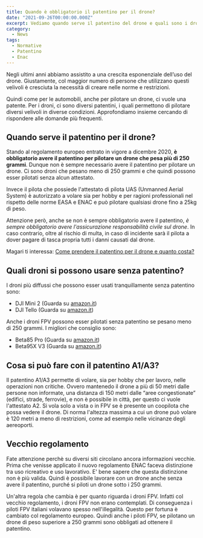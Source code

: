 ```yaml
---
title: Quando è obbligatorio il patentino per il drone?
date: "2021-09-26T00:00:00.000Z"
excerpt: Vediamo quando serve il patentino del drone e quali sono i droni che si possono usare senza l'obbligo del patentino.
category:
  - News
tags: 
  - Normative
  - Patentino
  - Enac
---
```


Negli ultimi anni abbiamo assistito a una crescita esponenziale dell’uso del drone. Giustamente, col maggior numero di persone che utilizzano questi velivoli è cresciuta la necessità di creare nelle norme e restrizioni. 

Quindi come per le automobili, anche per pilotare un drone, ci vuole una patente. Per i droni, ci sono diversi patentini, i quali permettono di pilotare diversi velivoli in diverse condizioni. Approfondiamo insieme cercando di rispondere alle domande più frequenti.

## Quando serve il patentino per il drone?

Stando al regolamento europeo entrato in vigore a dicembre 2020, **è obbligatorio avere il patentino per pilotare un drone che pesa più di 250 grammi**. 
Dunque non è sempre necessario avere il patentino per pilotare un drone. Ci sono droni che pesano meno di 250 grammi e che quindi possono esser pilotati senza alcun attestato.  

Invece il pilota che possiede l'attestato di pilota UAS (Unmanned Aerial System) è autorizzato a volare sia per hobby e per ragioni professionali nel rispetto delle norme EASA e ENAC e può pilotare qualsiasi drone fino a 25kg di peso.

Attenzione però, anche se non è sempre obbligatorio avere il patentino, *è sempre obbligatorio avere l'assicurazione responsabilità civile sul drone*. In caso contrario, oltre al rischio di multa, in caso di incidente sarà il pilota a dover pagare di tasca propria tutti i danni causati dal drone. 

Magari ti interessa: [Come prendere il patentino per il drone e quanto costa?](https://lucafpv.com/come-prendere-il-patentino-droni-e-quanto-costa)

## Quali droni si possono usare senza patentino?

I droni più diffussi che possono esser usati tranquillamente senza patentino sono: 

- DJI Mini 2 (Guarda su <a href="https://amzn.to/3kqafwW" target="_blank" rel="noopener nofollow noreferrer">amazon.it</a>)
- DJI Tello (Guarda su <a href="https://amzn.to/3BeyDIr" target="_blank" rel="noopener nofollow noreferrer">amazon.it</a>)


Anche i droni FPV possono esser pilotati senza patentino se pesano meno di 250 grammi. I migliori che consiglio sono:

- Beta85 Pro (Guarda su <a href="https://amzn.to/3yeuwuc" target="_blank" rel="noopener nofollow noreferrer">amazon.it</a>)
- Beta95X V3 (Guarda su <a href="https://amzn.to/3jhN4oX" target="_blank" rel="noopener nofollow noreferrer">amazon.it</a>)


## Cosa si può fare con il patentino A1/A3?

Il patentino A1/A3 permette di volare, sia per hobby che per lavoro, nelle operazioni non critiche. Ovvero mantenedo il drone a più di 50 metri dalle persone non informate, una distanza di 150 metri dalle “aree congestionate” (edifici, strade, ferrovie), e non è possibile in città, per questo ci vuole l'attestato A2. Si vola solo a vista o in FPV se è presente un coopilota che possa vedere il drone. Di norma l'altezza massima a cui un drone può volare è 120 metri a meno di restrizioni, come ad esempio nelle vicinanze degli aereoporti.

## Vecchio regolamento

Fate attenzione perchè su diversi siti circolano ancora informazioni vecchie. Prima che venisse applicato il nuovo regolamento ENAC faceva distinzione tra uso ricreativo e uso lavorativo. E' bene sapere che questa distinzione non è più valida. Quindi è possibile lavorare con un drone anche senza avere il patentino, purché si piloti un drone sotto i 250 grammi. 

Un'altra regola che cambia è per quanto riguarda i droni FPV. Infatti col vecchio regolamento, i droni FPV non erano contemplati. Di conseguenza i piloti FPV italiani volavano spesso nell'illegalità. Questo per fortuna è cambiato col regolamento europeo. Quindi anche i piloti FPV, se pilotano un drone di peso superiore a 250 grammi sono obbligati ad ottenere il patentino.



